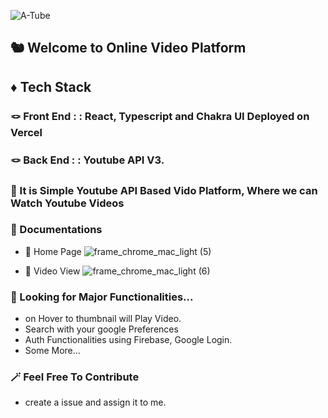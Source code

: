 ![A-Tube](https://user-images.githubusercontent.com/112304655/218241384-4f6e4b7a-5c07-4f08-b39c-19bc8a782c81.png)


## :chipmunk: Welcome to Online Video Platform

## :diamonds: Tech Stack
### :knot: Front End : : React, Typescript and Chakra UI Deployed on Vercel
### :knot: Back End : : Youtube API V3.

### :dart: It is Simple Youtube API Based Vido Platform, Where we can Watch Youtube Videos

### :flower_playing_cards: Documentations
- :art: Home Page
![frame_chrome_mac_light (5)](https://user-images.githubusercontent.com/112304655/218241663-c7f3f126-31d8-4684-b23f-ad75214f2709.png)

- :art: Video View
![frame_chrome_mac_light (6)](https://user-images.githubusercontent.com/112304655/218241670-2a17a675-ff12-48a5-aa7e-fb799a04b65e.png)

### :crystal_ball: Looking for Major Functionalities...
- on Hover to thumbnail will Play Video.
- Search with your google Preferences
- Auth Functionalities using Firebase, Google Login.
- Some More...

### :magic_wand: Feel Free To Contribute
- create a issue and assign it to me.
  


